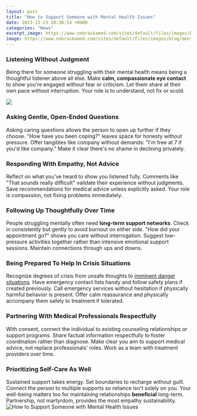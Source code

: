 ```yaml
---
layout: post
title: "How to Support Someone with Mental Health Issues"
date: 2023-12-23 10:38:54 +0000
categories: "News"
excerpt_image: https://www.nebraskamed.com/sites/default/files/images/blog/mental-health-blog.jpg
image: https://www.nebraskamed.com/sites/default/files/images/blog/mental-health-blog.jpg
---
```


### Listening Without Judgment
Being there for someone struggling with their mental health means being a thoughtful listener above all else. Make **calm, compassionate eye contact** to show you're engaged without fear or criticism. Let them share at their own pace without interruption. Your role is to understand, not fix or scold.

![](https://copakids.com/wp-content/uploads/2018/05/10-ways-families-can-support-each-others-mental-health.jpg)
### Asking Gentle, Open-Ended Questions
Asking caring questions allows the person to open up further if they choose. "How have you been coping?" leaves space for honesty without pressure. Offer tangibles like company without demands: "I'm free at 7 if you'd like company." Make it clear there's no shame in declining privately.  
### Responding With Empathy, Not Advice
Reflect on what you've heard to show you listened fully. Comments like "That sounds really difficult" validate their experience without judgments. Save recommendations for medical advice unless explicitly asked. Your role is compassion, not fixing problems immediately.
### Following Up Thoughtfully Over Time  
People struggling mentally often need **long-term support networks**. Check in consistently but gently to avoid burnout on either side. "How did your appointment go?" shows you care without interrogation. Suggest low-pressure activities together rather than intensive emotional support sessions. Maintain connections through ups and downs.
### Being Prepared To Help In Crisis Situations
Recognize degrees of crisis from unsafe thoughts to [imminent danger situations](https://fistore.mysenprints.com/collection/alewine). Have emergency contact lists handy and follow safety plans if created previously. Call emergency services without hesitation if physically harmful behavior is present. Offer calm reassurance and physically accompany them safely to treatment if tolerated.
### Partnering With Medical Professionals Respectfully 
With consent, connect the individual to existing counseling relationships or support programs. Share factual information respectfully to foster coordination rather than diagnose. Make clear you aim to support medical advice, not replace professionals' roles. Work as a team with treatment providers over time.
### Prioritizing Self-Care As Well  
Sustained support takes energy. Set boundaries to recharge without guilt. Connect the person to multiple supports so reliance isn't solely on you. Your well-being matters too for maintaining relationships **beneficial** long-term. Partnership, not martyrdom, provides the most empathy sustainability.
![How to Support Someone with Mental Health Issues](https://www.nebraskamed.com/sites/default/files/images/blog/mental-health-blog.jpg)